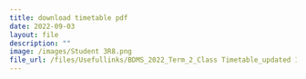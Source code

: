 ```yaml
---
title: download timetable pdf
date: 2022-09-03
layout: file
description: ""
image: /images/Student 3R8.png
file_url: /files/Usefullinks/BDMS_2022_Term_2_Class Timetable_updated 17 Mar 2022.pdf
---
```


